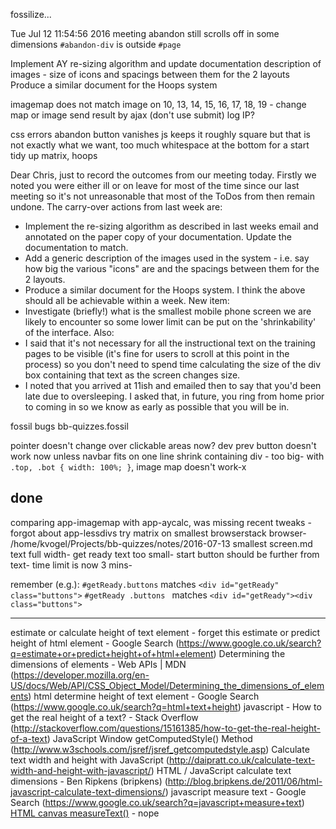 
fossilize...


Tue Jul 12 11:54:56 2016 meeting
abandon still scrolls off in some dimensions
`#abandon-div` is outside `#page`

Implement AY re-sizing algorithm and update documentation
description of images - size of icons and spacings between them for the 2 layouts
Produce a similar document for the Hoops system

imagemap does not match image on 10, 13, 14, 15, 16, 17, 18, 19 - change map or image
send result by ajax (don't use submit)
log IP?

css errors
abandon button vanishes
js keeps it roughly square but that is not exactly what we want, too much whitespace at the bottom for a start
tidy up matrix, hoops

Dear Chris, just to record the outcomes from our meeting today. Firstly we noted you were either ill or on leave for most of the time since our last meeting so it's not unreasonable that most of the ToDos from then remain undone. The carry-over actions from last week are:
* Implement the re-sizing algorithm as described in last weeks email and annotated on the paper copy of your documentation.  Update the documentation to match.
* Add a generic description of the images used in the system - i.e. say how big the various "icons" are and the spacings between them for the 2 layouts.
* Produce a similar document for the Hoops system.
I think the above should all be achievable within a week.
New item:
* Investigate (briefly!) what is the smallest mobile phone screen we are likely to encounter so some lower limit can be put on the 'shrinkability' of the interface.
Also:
* I said that it's not necessary for all the instructional text on the training pages to be visible (it's fine for users to scroll at this point in the process) so you don't need to spend time calculating the size of the div box containing that text as the screen changes size.
* I noted that you arrived at 11ish and emailed then to say that you'd been late due to oversleeping.  I asked that, in future, you ring from home prior to coming in so we know as early as possible that you will be in.

fossil bugs bb-quizzes.fossil

pointer doesn't change over clickable areas now?
dev prev button doesn't work now unless navbar fits on one line
shrink containing div - too big-
with `.top, .bot { width: 100%; }`, image map doesn't work-x

## done

comparing app-imagemap with app-aycalc, was missing recent tweaks - forgot about app-lessdivs
try matrix on smallest browserstack browser- /home/kvogel/Projects/bb-quizzes/notes/2016-07-13 smallest screen.md
text full width-
get ready text too small-
start button should be further from text-
time limit is now 3 mins-

remember (e.g.):
`#getReady.buttons` matches `<div id="getReady" class="buttons">`
`#getReady .buttons ` matches `<div id="getReady"><div class="buttons">` 



---

estimate or calculate height of text element - forget this
estimate or predict height of html element - Google Search (https://www.google.co.uk/search?q=estimate+or+predict+height+of+html+element)
Determining the dimensions of elements - Web APIs | MDN (https://developer.mozilla.org/en-US/docs/Web/API/CSS_Object_Model/Determining_the_dimensions_of_elements)
html determine height of text element - Google Search (https://www.google.co.uk/search?q=html+text+height)
javascript - How to get the real height of a text? - Stack Overflow (http://stackoverflow.com/questions/15161385/how-to-get-the-real-height-of-a-text)
JavaScript Window getComputedStyle() Method (http://www.w3schools.com/jsref/jsref_getcomputedstyle.asp)
Calculate text width and height with JavaScript (http://daipratt.co.uk/calculate-text-width-and-height-with-javascript/)
HTML / JavaScript calculate text dimensions - Ben Ripkens (bripkens) (http://blog.bripkens.de/2011/06/html-javascript-calculate-text-dimensions/)
javascript measure text - Google Search (https://www.google.co.uk/search?q=javascript+measure+text)
[HTML canvas measureText()](http://www.w3schools.com/tags/canvas_measuretext.asp) - nope